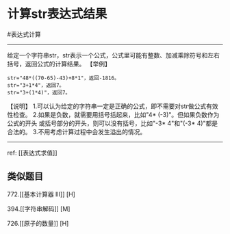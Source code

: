# 计算str表达式结果
#表达式计算 

---
给定一个字符串str，str表示一个公式，公式里可能有整数、加减乘除符号和左右 括号，返回公式的计算结果。
【举例】
```
str="48*((70-65)-43)+8*1"，返回-1816。
str="3+1*4"，返回7。
str="3+(1*4)"，返回7。
```
【说明】
1.可以认为给定的字符串一定是正确的公式，即不需要对str做公式有效性检查。  2.如果是负数，就需要用括号括起来，比如"4* (-3)"。但如果负数作为公式的开头 或括号部分的开头，则可以没有括号，比如"-3* 4"和"(-3* 4)"都是合法的。 
3.不用考虑计算过程中会发生溢出的情况。

---

ref: [[表达式求值]]

## 类似题目

772.[[基本计算器 III]] [H]

394.[[字符串解码]]  [M]

726.[[原子的数量]]  [H]

